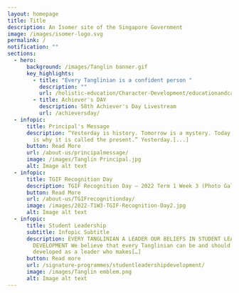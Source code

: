 ```yaml
---
layout: homepage
title: Title
description: An Isomer site of the Singapore Government
image: /images/isomer-logo.svg
permalink: /
notification: ""
sections:
  - hero:
      background: /images/Tanglin banner.gif
      key_highlights:
        - title: "Every Tanglinian is a confident person "
          description: ""
          url: /holistic-education/Character-Development/educationandcareerguidance/
        - title: Achiever's DAY
          description: 58th Achiever's Day Livestream
          url: /achieversday/
  - infopic:
      title: Principal's Message
      description: “Yesterday is history. Tomorrow is a mystery. Today is a gift. That
        is why it is called the present.” Yesterday.[...]
      button: Read More
      url: /about-us/principalmessage/
      image: /images/Tanglin Principal.jpg
      alt: Image alt text
  - infopic:
      title: TGIF Recognition Day
      description: TGIF Recognition Day – 2022 Term 1 Week 3 (Photo Gallery)
      button: Read More
      url: /about-us/TGIFrecognitionday/
      image: /images/2022-T1W3-TGIF-Recognition-Day2.jpg
      alt: Image alt text
  - infopic:
      title: Student Leadership
      subtitle: Infopic Subtitle
      description: EVERY TANGLINIAN A LEADER OUR BELIEFS IN STUDENT LEADERSHIP
        DEVELOPMENT We believe that every Tanglinian can be and should be
        developed as a leader who makes[…]
      button: Read more
      url: /signature-programmes/studentleadershipdevelopment/
      image: /images/Tanglin emblem.png
      alt: Image alt text
---
```

